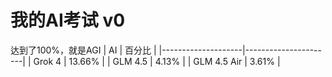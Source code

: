 # 我的AI考试 v0
达到了100%，就是AGI
| AI                  |  百分比 |
|--------------------|----------------------|
| Grok 4                    |  13.66%              |
| GLM 4.5                  | 4.13%               |
| GLM 4.5 Air              | 3.61%               |
